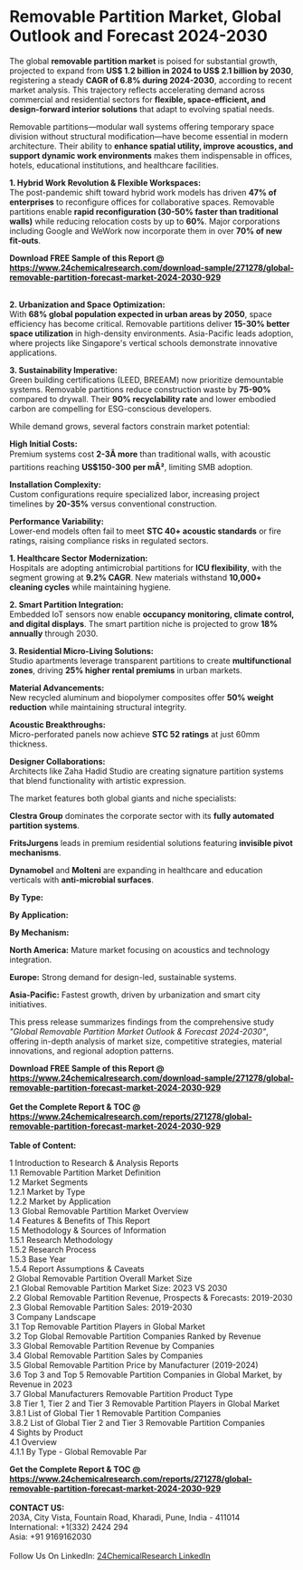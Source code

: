<h1>Removable Partition Market, Global Outlook and Forecast 2024-2030</h1><p>The global <strong>removable partition market</strong> is poised for substantial growth, projected to expand from <strong>US$ 1.2 billion in 2024 to US$ 2.1 billion by 2030</strong>, registering a steady <strong>CAGR of 6.8% during 2024-2030</strong>, according to recent market analysis. This trajectory reflects accelerating demand across commercial and residential sectors for <strong>flexible, space-efficient, and design-forward interior solutions</strong> that adapt to evolving spatial needs.</p><p>Removable partitions—modular wall systems offering temporary space division without structural modification—have become essential in modern architecture. Their ability to <strong>enhance spatial utility, improve acoustics, and support dynamic work environments</strong> makes them indispensable in offices, hotels, educational institutions, and healthcare facilities.</p><p><strong>1. Hybrid Work Revolution &amp; Flexible Workspaces:</strong><br>
The post-pandemic shift toward hybrid work models has driven <strong>47% of enterprises</strong> to reconfigure offices for collaborative spaces. Removable partitions enable <strong>rapid reconfiguration (30-50% faster than traditional walls)</strong> while reducing relocation costs by up to <strong>60%</strong>. Major corporations including Google and WeWork now incorporate them in over <strong>70% of new fit-outs</strong>.</p><div><b>Download FREE Sample of this Report @ 
            <a href="https://www.24chemicalresearch.com/download-sample/271278/global-removable-partition-forecast-market-2024-2030-929">
            https://www.24chemicalresearch.com/download-sample/271278/global-removable-partition-forecast-market-2024-2030-929</a></b></div><br><p><strong>2. Urbanization and Space Optimization:</strong><br>
With <strong>68% global population expected in urban areas by 2050</strong>, space efficiency has become critical. Removable partitions deliver <strong>15-30% better space utilization</strong> in high-density environments. Asia-Pacific leads adoption, where projects like Singapore's vertical schools demonstrate innovative applications.</p><p><strong>3. Sustainability Imperative:</strong><br>
Green building certifications (LEED, BREEAM) now prioritize demountable systems. Removable partitions reduce construction waste by <strong>75-90%</strong> compared to drywall. Their <strong>90% recyclability rate</strong> and lower embodied carbon are compelling for ESG-conscious developers.</p><p>While demand grows, several factors constrain market potential:</p><p><strong>High Initial Costs:</strong><br>
	Premium systems cost <strong>2-3Ã more</strong> than traditional walls, with acoustic partitions reaching <strong>US$150-300 per mÂ²</strong>, limiting SMB adoption.</p><p><strong>Installation Complexity:</strong><br>
	Custom configurations require specialized labor, increasing project timelines by <strong>20-35%</strong> versus conventional construction.</p><p><strong>Performance Variability:</strong><br>
	Lower-end models often fail to meet <strong>STC 40+ acoustic standards</strong> or fire ratings, raising compliance risks in regulated sectors.</p><p><strong>1. Healthcare Sector Modernization:</strong><br>
Hospitals are adopting antimicrobial partitions for <strong>ICU flexibility</strong>, with the segment growing at <strong>9.2% CAGR</strong>. New materials withstand <strong>10,000+ cleaning cycles</strong> while maintaining hygiene.</p><p><strong>2. Smart Partition Integration:</strong><br>
Embedded IoT sensors now enable <strong>occupancy monitoring, climate control, and digital displays</strong>. The smart partition niche is projected to grow <strong>18% annually</strong> through 2030.</p><p><strong>3. Residential Micro-Living Solutions:</strong><br>
Studio apartments leverage transparent partitions to create <strong>multifunctional zones</strong>, driving <strong>25% higher rental premiums</strong> in urban markets.</p><p><strong>Material Advancements:</strong><br>
	New recycled aluminum and biopolymer composites offer <strong>50% weight reduction</strong> while maintaining structural integrity.</p><p><strong>Acoustic Breakthroughs:</strong><br>
	Micro-perforated panels now achieve <strong>STC 52 ratings</strong> at just 60mm thickness.</p><p><strong>Designer Collaborations:</strong><br>
	Architects like Zaha Hadid Studio are creating signature partition systems that blend functionality with artistic expression.</p><p>The market features both global giants and niche specialists:</p><p><strong>Clestra Group</strong> dominates the corporate sector with its <strong>fully automated partition systems</strong>.</p><p><strong>FritsJurgens</strong> leads in premium residential solutions featuring <strong>invisible pivot mechanisms</strong>.</p><p><strong>Dynamobel</strong> and <strong>Molteni</strong> are expanding in healthcare and education verticals with <strong>anti-microbial surfaces</strong>.</p><p><strong>By Type:</strong></p><p><strong>By Application:</strong></p><p><strong>By Mechanism:</strong></p><p><strong>North America:</strong> Mature market focusing on acoustics and technology integration.</p><p><strong>Europe:</strong> Strong demand for design-led, sustainable systems.</p><p><strong>Asia-Pacific:</strong> Fastest growth, driven by urbanization and smart city initiatives.</p><p>This press release summarizes findings from the comprehensive study <em>"Global Removable Partition Market Outlook &amp; Forecast 2024-2030"</em>, offering in-depth analysis of market size, competitive strategies, material innovations, and regional adoption patterns.</p><div><b>Download FREE Sample of this Report @ 
            <a href="https://www.24chemicalresearch.com/download-sample/271278/global-removable-partition-forecast-market-2024-2030-929">
            https://www.24chemicalresearch.com/download-sample/271278/global-removable-partition-forecast-market-2024-2030-929</a></b></div><br><div><b>Get the Complete Report & TOC @ 
            <a href="https://www.24chemicalresearch.com/reports/271278/global-removable-partition-forecast-market-2024-2030-929">
            https://www.24chemicalresearch.com/reports/271278/global-removable-partition-forecast-market-2024-2030-929</a></b></div><br>
            <b>Table of Content:</b><p>1 Introduction to Research & Analysis Reports<br />
    1.1 Removable Partition Market Definition<br />
    1.2 Market Segments<br />
        1.2.1 Market by Type<br />
        1.2.2 Market by Application<br />
    1.3 Global Removable Partition Market Overview<br />
    1.4 Features & Benefits of This Report<br />
    1.5 Methodology & Sources of Information<br />
        1.5.1 Research Methodology<br />
        1.5.2 Research Process<br />
        1.5.3 Base Year<br />
        1.5.4 Report Assumptions & Caveats<br />
2 Global Removable Partition Overall Market Size<br />
    2.1 Global Removable Partition Market Size: 2023 VS 2030<br />
    2.2 Global Removable Partition Revenue, Prospects & Forecasts: 2019-2030<br />
    2.3 Global Removable Partition Sales: 2019-2030<br />
3 Company Landscape<br />
    3.1 Top Removable Partition Players in Global Market<br />
    3.2 Top Global Removable Partition Companies Ranked by Revenue<br />
    3.3 Global Removable Partition Revenue by Companies<br />
    3.4 Global Removable Partition Sales by Companies<br />
    3.5 Global Removable Partition Price by Manufacturer (2019-2024)<br />
    3.6 Top 3 and Top 5 Removable Partition Companies in Global Market, by Revenue in 2023<br />
    3.7 Global Manufacturers Removable Partition Product Type<br />
    3.8 Tier 1, Tier 2 and Tier 3 Removable Partition Players in Global Market<br />
        3.8.1 List of Global Tier 1 Removable Partition Companies<br />
        3.8.2 List of Global Tier 2 and Tier 3 Removable Partition Companies<br />
4 Sights by Product<br />
    4.1 Overview<br />
        4.1.1 By Type - Global Removable Par</p><div><b>Get the Complete Report & TOC @ 
            <a href="https://www.24chemicalresearch.com/reports/271278/global-removable-partition-forecast-market-2024-2030-929">
            https://www.24chemicalresearch.com/reports/271278/global-removable-partition-forecast-market-2024-2030-929</a></b></div><br><b>CONTACT US:</b><br>
            203A, City Vista, Fountain Road, Kharadi, Pune, India - 411014<br>
            International: +1(332) 2424 294<br>
            Asia: +91 9169162030 <br><br>
            Follow Us On LinkedIn: <a href="https://www.linkedin.com/company/24chemicalresearch/">24ChemicalResearch LinkedIn</a>
